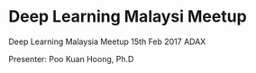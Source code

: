 # Deep Learning Malaysi Meetup

Deep Learning Malaysia Meetup
15th Feb 2017
ADAX

Presenter: Poo Kuan Hoong, Ph.D
